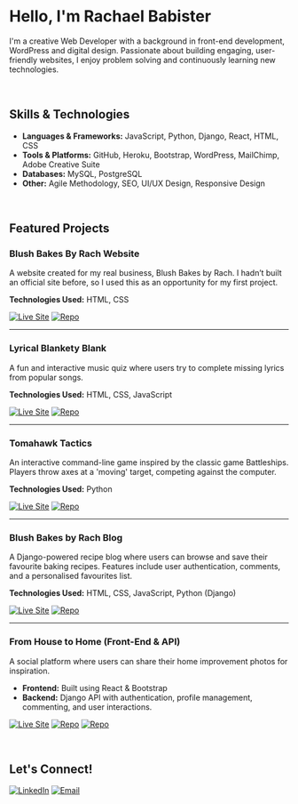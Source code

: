 # **Hello, I'm Rachael Babister**  

I'm a creative Web Developer with a background in front-end development, WordPress and digital design. Passionate about building engaging, user-friendly websites, I enjoy problem solving and continuously learning new technologies.

<p>&nbsp;</p>

## **Skills & Technologies**  

- **Languages & Frameworks:** JavaScript, Python, Django, React, HTML, CSS  
- **Tools & Platforms:** GitHub, Heroku, Bootstrap, WordPress, MailChimp, Adobe Creative Suite 
- **Databases:** MySQL, PostgreSQL
- **Other:** Agile Methodology, SEO, UI/UX Design, Responsive Design

<p>&nbsp;</p>

## **Featured Projects**  

### **Blush Bakes By Rach Website**  
A website created for my real business, Blush Bakes by Rach. I hadn’t built an official site before, so I used this as an opportunity for my first project.  

**Technologies Used:** HTML, CSS  

[![Live Site](https://img.shields.io/badge/Live%20Site-5a6967?style=for-the-badge&logoColor=white&color=5a6967&labelColor=dce5dc)](https://rachaelbabister.github.io/blush-bakes-by-rach/)
[![Repo](https://img.shields.io/badge/GitHub%20Repo-dce5dc?style=for-the-badge&logoColor=white&color=dce5dc&labelColor=5a6967)](https://github.com/rachaelbabister/blush-bakes-by-rach)

---

### **Lyrical Blankety Blank**  
A fun and interactive music quiz where users try to complete missing lyrics from popular songs. 

**Technologies Used:** HTML, CSS, JavaScript

[![Live Site](https://img.shields.io/badge/Live%20Site-5a6967?style=for-the-badge&logoColor=white&color=5a6967&labelColor=dce5dc)](https://rachaelbabister.github.io/lyric-quiz/)
[![Repo](https://img.shields.io/badge/GitHub%20Repo-dce5dc?style=for-the-badge&logoColor=white&color=dce5dc&labelColor=5a6967)](https://github.com/rachaelbabister/lyric-quiz)

---

### **Tomahawk Tactics**  
An interactive command-line game inspired by the classic game Battleships. Players throw axes at a 'moving' target, competing against the computer.  

**Technologies Used:** Python 

[![Live Site](https://img.shields.io/badge/Live%20Site-5a6967?style=for-the-badge&logoColor=white&color=5a6967&labelColor=dce5dc)](https://tomahawk-tactics-77cf3c86629a.herokuapp.com/)
[![Repo](https://img.shields.io/badge/GitHub%20Repo-dce5dc?style=for-the-badge&logoColor=white&color=dce5dc&labelColor=5a6967)](https://github.com/rachaelbabister/tomahawk-tactics)

---  

### **Blush Bakes by Rach Blog**  
A Django-powered recipe blog where users can browse and save their favourite baking recipes. Features include user authentication, comments, and a personalised favourites list.  

**Technologies Used:** HTML, CSS, JavaScript, Python (Django)  

[![Live Site](https://img.shields.io/badge/Live%20Site-5a6967?style=for-the-badge&logoColor=white&color=5a6967&labelColor=dce5dc)](https://blush-bakes-blog-2f3197aab1bc.herokuapp.com/)
[![Repo](https://img.shields.io/badge/GitHub%20Repo-dce5dc?style=for-the-badge&logoColor=white&color=dce5dc&labelColor=5a6967)](https://github.com/rachaelbabister/blush-bakes-blog)

---  

### **From House to Home (Front-End & API)**  
A social platform where users can share their home improvement photos for inspiration.  

- **Frontend:** Built using React & Bootstrap  
- **Backend:** Django API with authentication, profile management, commenting, and user interactions.  

[![Live Site](https://img.shields.io/badge/Live%20Site-5a6967?style=for-the-badge&logoColor=white&color=5a6967&labelColor=dce5dc)](https://from-house-to-home-b7afcfcc32e9.herokuapp.com/)
[![Repo](https://img.shields.io/badge/GitHub%20Repo%20frontend-dce5dc?style=for-the-badge&logoColor=white&color=dce5dc&labelColor=5a6967)](https://github.com/rachaelbabister/from-house-to-home)
[![Repo](https://img.shields.io/badge/GitHub%20Repo%20backend-dce5dc?style=for-the-badge&logoColor=white&color=dce5dc&labelColor=5a6967)](https://github.com/rachaelbabister/from-house-to-home-api)

<p>&nbsp;</p>

## **Let's Connect!**  
[![LinkedIn](https://img.shields.io/badge/LinkedIn-rachaelbabister-dce5dc?style=for-the-badge&logoColor=white&color=dce5dc&labelColor=5a6967)](https://www.linkedin.com/in/rachaelbabister/)
[![Email](https://img.shields.io/badge/Email-rachaelbabister-dce5dc?style=for-the-badge&logoColor=white&color=dce5dc&labelColor=5a6967)](mailto:rachaelbabister@gmail.com)




